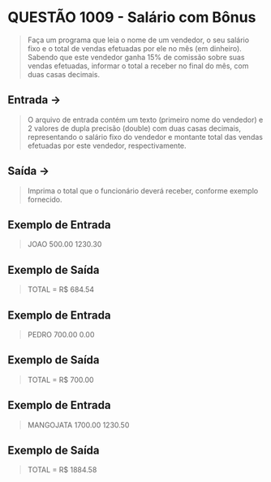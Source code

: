 # QUESTÃO 1009 - Salário com Bônus
> Faça um programa que leia o nome de um vendedor, o seu salário fixo e o total de vendas efetuadas por ele no mês (em dinheiro). Sabendo que este vendedor ganha 15% de comissão sobre suas vendas efetuadas, informar o total a receber no final do mês, com duas casas decimais.

## Entrada ->
> O arquivo de entrada contém um texto (primeiro nome do vendedor) e 2 valores de dupla precisão (double) com duas casas decimais, representando o salário fixo do vendedor e montante total das vendas efetuadas por este vendedor, respectivamente.

## Saída ->
> Imprima o total que o funcionário deverá receber, conforme exemplo fornecido.

## Exemplo de Entrada
> JOAO
> 500.00
> 1230.30

## Exemplo de Saída
> TOTAL = R$ 684.54

## Exemplo de Entrada
> PEDRO
> 700.00
> 0.00

## Exemplo de Saída
> TOTAL = R$ 700.00

## Exemplo de Entrada
> MANGOJATA
> 1700.00
> 1230.50

## Exemplo de Saída
> TOTAL = R$ 1884.58
